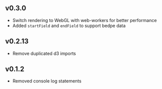 ## v0.3.0

- Switch rendering to WebGL with web-workers for better performance
- Added `startField` and `endField` to support bedpe data

## v0.2.13

- Remove duplicated d3 imports

## v0.1.2

- Removed console log statements
